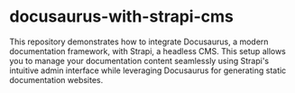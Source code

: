 # docusaurus-with-strapi-cms
This repository demonstrates how to integrate Docusaurus, a modern documentation framework, with Strapi, a headless CMS. This setup allows you to manage your documentation content seamlessly using Strapi's intuitive admin interface while leveraging Docusaurus for generating static documentation websites.
